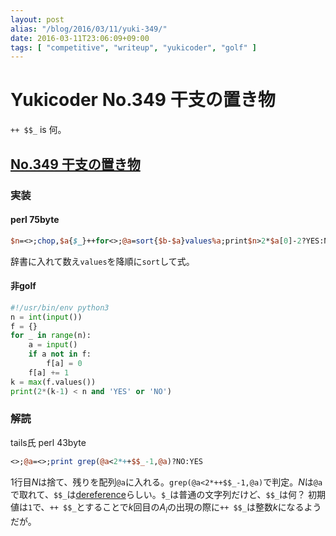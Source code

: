 ```yaml
---
layout: post
alias: "/blog/2016/03/11/yuki-349/"
date: 2016-03-11T23:06:09+09:00
tags: [ "competitive", "writeup", "yukicoder", "golf" ]
---
```


# Yukicoder No.349 干支の置き物

`++ $$_` is 何。

## [No.349 干支の置き物](http://yukicoder.me/problems/924)

### 実装

#### perl 75byte

``` perl
$n=<>;chop,$a{$_}++for<>;@a=sort{$b-$a}values%a;print$n>2*$a[0]-2?YES:NO,$/
```

辞書に入れて数え`values`を降順に`sort`して式。

#### 非golf

``` python
#!/usr/bin/env python3
n = int(input())
f = {}
for _ in range(n):
    a = input()
    if a not in f:
        f[a] = 0
    f[a] += 1
k = max(f.values())
print(2*(k-1) < n and 'YES' or 'NO')
```

### 解読

tails氏 perl 43byte

``` perl
<>;@a=<>;print grep(@a<2*++$$_-1,@a)?NO:YES
```

1行目$N$は捨て、残りを配列`@a`に入れる。`grep(@a<2*++$$_-1,@a)`で判定。$N$は`@a`で取れて、`$$_`は[dereference](http://stackoverflow.com/questions/22619917/perl-var-two-dollar-signs-as-a-sigil)らしい。`$_`は普通の文字列だけど、`$$_`は何？ 初期値は`1`で、`++ $$_`とすることで$k$回目の$A_i$の出現の際に`++ $$_`は整数$k$になるようだが。

